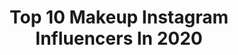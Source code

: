 ---
title: Top 10 Makeup Instagram Influencers In 2020
description: >-
  Find top makeup Instagram influencers in 2020. Most popular hashtags: #colourpop #makeup #anastasiabeverlyhills #colourpopcosmetics.
platform: Instagram
profiles:
  - username: "julie_love3"
    fullname: >-
      Juliet
    location: "United States"
    followers: 8750
    engagement: 1863
    commentsToLikes: 0.141864
    avatar: "https://scontent-lhr8-1.cdninstagram.com/v/t51.2885-19/s320x320/91179376_528992167787780_6392333155306569728_n.jpg?_nc_ht=scontent-lhr8-1.cdninstagram.com&_nc_ohc=WDLjwhbIc24AX-dR5ZQ&oh=b57e288287f79201ba49703963fe0111&oe=5EBA5035"
    verified: false
    hashtags: ""
  - username: "alexaraemua"
    fullname: >-
      🌈Alexa Nicoletti🌈
    location: "United States"
    followers: 34678
    engagement: 810
    commentsToLikes: 0.103857
    avatar: "https://scontent-ams4-1.cdninstagram.com/v/t51.2885-19/s320x320/87792837_796467547505332_3078806048681754624_n.jpg?_nc_ht=scontent-ams4-1.cdninstagram.com&_nc_ohc=_7E2BIdesbUAX9RJq-t&oh=90287cd9c4b9c6cd4aec35290a6ce7f0&oe=5EBAEA57"
    verified: false
    hashtags: "#makeuplover, #hudabeauty, #hauslabseyeliener, #hudabeautyshop"
  - username: "fakhiarif"
    fullname: >-
      Fakhia Arif| Beauty Influencer
    location: "United States"
    followers: 11733
    engagement: 1367
    commentsToLikes: 0.239167
    avatar: "https://scontent-lga3-1.cdninstagram.com/v/t51.2885-19/s320x320/71226720_2623688981020697_1050551723610865664_n.jpg?_nc_ht=scontent-lga3-1.cdninstagram.com&_nc_ohc=QU_5_E-X8qcAX9gcIQh&oh=2f89705f10dd9ac2487a250df1a92e3d&oe=5EBA76B7"
    verified: false
    hashtags: "#cutcreasetutorial, #anastasiabrows, #pinklips, #tutorialmakeup"
  - username: "masa_babyyy"
    fullname: >-
      Princess Masa❤️😩
    location: "United States"
    followers: 10059
    engagement: 1324
    commentsToLikes: 0.064390
    avatar: "https://scontent-ams4-1.cdninstagram.com/v/t51.2885-19/s320x320/83359571_181491462955745_5580862933711192064_n.jpg?_nc_ht=scontent-ams4-1.cdninstagram.com&_nc_ohc=4LD_MD3Pxx0AX9fUTAo&oh=4ed89884f15df004100e51186c8d1f40&oe=5EB7E506"
    verified: false
    hashtags: "#itook1000pictures, #fashionnova, #stayathomechallenge, #gavemyselfaphotoshoot"
  - username: "theseatednurse"
    fullname: >-
      Andrea Dalzell
    location: "United States"
    followers: 5553
    engagement: 1563
    commentsToLikes: 0.078235
    avatar: "https://scontent-ams4-1.cdninstagram.com/v/t51.2885-19/s320x320/72842960_582864702287380_5393798905898991616_n.jpg?_nc_ht=scontent-ams4-1.cdninstagram.com&_nc_ohc=6bSY5HOO2TAAX8dxBUx&oh=9d708fc70ce0f3c34ccea87fc52f3f17&oe=5EB83AD6"
    verified: false
    hashtags: "#nevergiveup, #nursingschool, #makeitanywhere, #wheelchair"
  - username: "daisymarquez_"
    fullname: >-
      DAISY MARQUEZ 🇲🇽
    location: "United States"
    followers: 1639100
    engagement: 1338
    commentsToLikes: 0.025231
    avatar: "https://scontent-lhr8-1.cdninstagram.com/v/t51.2885-19/s320x320/87420286_593703144693412_1587685874156437504_n.jpg?_nc_ht=scontent-lhr8-1.cdninstagram.com&_nc_ohc=3bmFRUuqKooAX-pq7pR&oh=72bead56c1cf6252d2e4fb7cbdadbc27&oe=5EBB30EE"
    verified: true
    hashtags: "#beautyuncomplicated, #ad, #bigbrowenergy"
  - username: "makeupbypita"
    fullname: >-
      Lupita
    location: "United States"
    followers: 137437
    engagement: 1840
    commentsToLikes: 0.083426
    avatar: "https://scontent-lhr8-1.cdninstagram.com/v/t51.2885-19/s320x320/82860190_798379064008449_6300717598757617664_n.jpg?_nc_ht=scontent-lhr8-1.cdninstagram.com&_nc_ohc=GEGYka3q80MAX9iy77Y&oh=465df1f1aa005e200e54abdaaeddee20&oe=5EB93BDC"
    verified: false
    hashtags: "#momblogger, #pregnantbelly, #instagood, #lagirlcosmetics"
  - username: "spencermakeup"
    fullname: >-
      Spencer Makeup (Adrianna) 💋
    location: "United States"
    followers: 8270
    engagement: 1651
    commentsToLikes: 0.119781
    avatar: "https://scontent-ams4-1.cdninstagram.com/v/t51.2885-19/s320x320/70087347_1008216989510137_7596487409231986688_n.jpg?_nc_ht=scontent-ams4-1.cdninstagram.com&_nc_ohc=q4I2PvzTWTcAX-uVARP&oh=8af1246cd5ce666f57378d2d03d96bac&oe=5EBF1985"
    verified: false
    hashtags: "#laurag, #halloweenmakeup, #norvinanavy, #haloeyeshadow"
  - username: "itskitsovain"
    fullname: >-
      👄Miss Kitty Sovain👄
    location: "United States"
    followers: 622136
    engagement: 824
    commentsToLikes: 0.027829
    avatar: "https://scontent-ams4-1.cdninstagram.com/v/t51.2885-19/s320x320/65999502_510633876373872_1337520822486564864_n.jpg?_nc_ht=scontent-ams4-1.cdninstagram.com&_nc_ohc=ZM92XK3CknEAX8cAztm&oh=68da008694f1fc8f5f3956aafc9e9ac3&oe=5EBE3AF6"
    verified: false
    hashtags: "#whatdidkittydonow, #sovainbeauty, #ilovemesomeme, #selfloveisthebestlove"
  - username: "maltanska_"
    fullname: >-
      💄Malwina 💄
    location: "United Kingdom"
    followers: 7885
    engagement: 1677
    commentsToLikes: 0.167492
    avatar: "https://scontent-ams4-1.cdninstagram.com/v/t51.2885-19/s320x320/92345597_1349845361888835_7909924295608893440_n.jpg?_nc_ht=scontent-ams4-1.cdninstagram.com&_nc_ohc=QEMN5VHsd70AX89J2Qe&oh=b42df14c4680cc0d2f3d8cef2b499ba7&oe=5EB7CFC5"
    verified: false
    hashtags: "#sparkles, #miyosisters, #houseoflashes, #details"
---